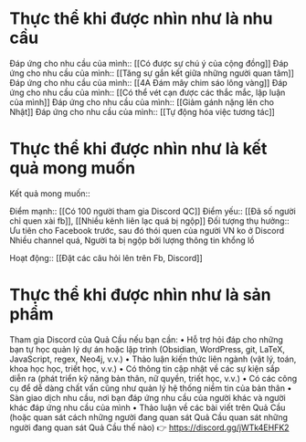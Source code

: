 # Thực thể khi được nhìn như là nhu cầu
Đáp ứng cho nhu cầu của mình:: [[Có được sự chú ý của cộng đồng]]
Đáp ứng cho nhu cầu của mình:: [[Tăng sự gắn kết giữa những người quan tâm]]
Đáp ứng cho nhu cầu của mình:: [[4A Đám mây chim sáo lông vàng]]
Đáp ứng cho nhu cầu của mình:: [[Có thể vét cạn được các thắc mắc, lập luận của mình]]
Đáp ứng cho nhu cầu của mình:: [[Giảm gánh nặng lên cho Nhật]]
Đáp ứng cho nhu cầu của mình:: [[Tự động hóa việc tương tác]]

# Thực thể khi được nhìn như là kết quả mong muốn
Kết quả mong muốn::

Điểm mạnh:: [[Có 100 người tham gia Discord QC]]
Điểm yếu:: [[Đã số người chỉ quen xài fb]], [[Nhiều kênh liên lạc quá bị ngộp]]
Đối tượng thụ hưởng::
Ưu tiên cho Facebook trước, sau đó thói quen của người VN ko ở Discord
Nhiều channel quá, 
Người ta bị ngộp bởi lượng thông tin khổng lồ

Hoạt động:: [[Đặt các câu hỏi lên trên Fb, Discord]]

# Thực thể khi được nhìn như là sản phẩm
Tham gia Discord của Quả Cầu nếu bạn cần:
• Hỗ trợ hỏi đáp cho những bạn tự học quản lý dự án hoặc lập trình (Obsidian, WordPress, git, LaTeX, JavaScript, regex, Neo4j, v.v.) 
• Thảo luận kiến thức liên ngành (vật lý, toán, khoa học học, triết học, v.v.) 
• Có thông tin cập nhật về các sự kiện sắp diễn ra (phát triển kỹ năng bản thân, nữ quyền, triết học, v.v.) 
• Có các công cụ để dễ dàng chất vấn cũng như quản lý hệ thống niềm tin của bản thân
• Sàn giao dịch nhu cầu, nơi bạn đáp ứng nhu cầu của người khác và người khác đáp ứng nhu cầu của mình
• Thảo luận về các bài viết trên Quả Cầu (hoặc quan sát cách những người đang quan sát Quả Cầu quan sát những người đang quan sát Quả Cầu thế nào) 
👉 https://discord.gg/jWTk4EHFK2

